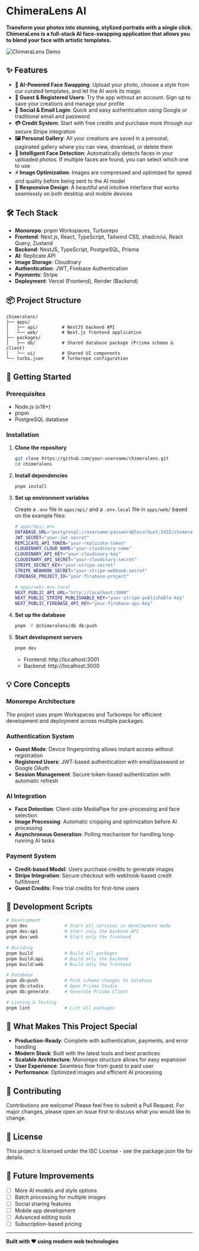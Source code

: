 # ChimeraLens AI

**Transform your photos into stunning, stylized portraits with a single click. ChimeraLens is a full-stack AI face-swapping application that allows you to blend your face with artistic templates.**

![ChimeraLens Demo](https://res.cloudinary.com/deaxv6w30/image/upload/v1758833446/Gemini_Generated_Image_n1rtbpn1rtbpn1rt_hyaw8k.png)

## ✨ Features

- **🎨 AI-Powered Face Swapping**: Upload your photo, choose a style from our curated templates, and let the AI work its magic
- **👥 Guest & Registered Users**: Try the app without an account. Sign up to save your creations and manage your profile
- **🔐 Social & Email Login**: Quick and easy authentication using Google or traditional email and password
- **💳 Credit System**: Start with free credits and purchase more through our secure Stripe integration
- **🖼️ Personal Gallery**: All your creations are saved in a personal, paginated gallery where you can view, download, or delete them
- **🎯 Intelligent Face Detection**: Automatically detects faces in your uploaded photos. If multiple faces are found, you can select which one to use
- **⚡ Image Optimization**: Images are compressed and optimized for speed and quality before being sent to the AI model
- **📱 Responsive Design**: A beautiful and intuitive interface that works seamlessly on both desktop and mobile devices

## 🛠️ Tech Stack

- **Monorepo**: pnpm Workspaces, Turborepo
- **Frontend**: Next.js, React, TypeScript, Tailwind CSS, shadcn/ui, React Query, Zustand
- **Backend**: NestJS, TypeScript, PostgreSQL, Prisma
- **AI**: Replicate API
- **Image Storage**: Cloudinary
- **Authentication**: JWT, Firebase Authentication
- **Payments**: Stripe
- **Deployment**: Vercel (Frontend), Render (Backend)

## 📦 Project Structure

```
chimeralens/
├── apps/
│   ├── api/         # NestJS backend API
│   └── web/         # Next.js frontend application
├── packages/
│   ├── db/          # Shared database package (Prisma schema & client)
│   └── ui/          # Shared UI components
└── turbo.json       # Turborepo configuration
```

## 🚀 Getting Started

### Prerequisites

- Node.js (v18+)
- pnpm
- PostgreSQL database

### Installation

1. **Clone the repository**
   ```bash
   git clone https://github.com/your-username/chimeralens.git
   cd chimeralens
   ```

2. **Install dependencies**
   ```bash
   pnpm install
   ```

3. **Set up environment variables**

   Create a `.env` file in `apps/api/` and a `.env.local` file in `apps/web/` based on the example files:
   ```bash
   # apps/api/.env
   DATABASE_URL="postgresql://username:password@localhost:5432/chimeralens"
   JWT_SECRET="your-jwt-secret"
   REPLICATE_API_TOKEN="your-replicate-token"
   CLOUDINARY_CLOUD_NAME="your-cloudinary-name"
   CLOUDINARY_API_KEY="your-cloudinary-key"
   CLOUDINARY_API_SECRET="your-cloudinary-secret"
   STRIPE_SECRET_KEY="your-stripe-secret"
   STRIPE_WEBHOOK_SECRET="your-stripe-webhook-secret"
   FIREBASE_PROJECT_ID="your-firebase-project"
   ```

   ```bash
   # apps/web/.env.local
   NEXT_PUBLIC_API_URL="http://localhost:3000"
   NEXT_PUBLIC_STRIPE_PUBLISHABLE_KEY="your-stripe-publishable-key"
   NEXT_PUBLIC_FIREBASE_API_KEY="your-firebase-api-key"
   ```

4. **Set up the database**
   ```bash
   pnpm -F @chimeralens/db db:push
   ```

5. **Start development servers**
   ```bash
   pnpm dev
   ```

   - Frontend: http://localhost:3001
   - Backend: http://localhost:3000

## 💡 Core Concepts

### Monorepo Architecture
The project uses pnpm Workspaces and Turborepo for efficient development and deployment across multiple packages.

### Authentication System
- **Guest Mode**: Device fingerprinting allows instant access without registration
- **Registered Users**: JWT-based authentication with email/password or Google OAuth
- **Session Management**: Secure token-based authentication with automatic refresh

### AI Integration
- **Face Detection**: Client-side MediaPipe for pre-processing and face selection
- **Image Processing**: Automatic cropping and optimization before AI processing
- **Asynchronous Generation**: Polling mechanism for handling long-running AI tasks

### Payment System
- **Credit-based Model**: Users purchase credits to generate images
- **Stripe Integration**: Secure checkout with webhook-based credit fulfillment
- **Guest Credits**: Free trial credits for first-time users

## 🔧 Development Scripts

```bash
# Development
pnpm dev              # Start all services in development mode
pnpm dev:api          # Start only the backend API
pnpm dev:web          # Start only the frontend

# Building
pnpm build            # Build all packages
pnpm build:api        # Build only the backend
pnpm build:web        # Build only the frontend

# Database
pnpm db:push          # Push schema changes to database
pnpm db:studio        # Open Prisma Studio
pnpm db:generate      # Generate Prisma Client

# Linting & Testing
pnpm lint             # Lint all packages
```

## 🌟 What Makes This Project Special

- **Production-Ready**: Complete with authentication, payments, and error handling
- **Modern Stack**: Built with the latest tools and best practices
- **Scalable Architecture**: Monorepo structure allows for easy expansion
- **User Experience**: Seamless flow from guest to paid user
- **Performance**: Optimized images and efficient AI processing

## 🤝 Contributing

Contributions are welcome! Please feel free to submit a Pull Request. For major changes, please open an issue first to discuss what you would like to change.

## 📄 License

This project is licensed under the ISC License - see the package.json file for details.

## 🔮 Future Improvements

- [ ] More AI models and style options
- [ ] Batch processing for multiple images
- [ ] Social sharing features
- [ ] Mobile app development
- [ ] Advanced editing tools
- [ ] Subscription-based pricing

---

**Built with ❤️ using modern web technologies**